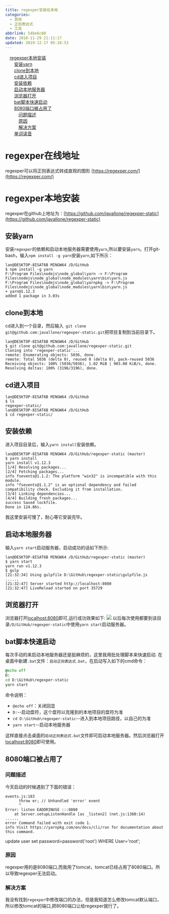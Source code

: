 ```yaml
---
title: regexper安装在本地
categories:
  - 其他
  - 正则表达式
  - 工具
abbrlink: 54be6c80
date: 2018-11-29 21:11:17
updated: 2019-12-17 05:18:53
---
```

<div id='my_toc'><a href="/blog/54be6c80/#regexper本地安装" class="header_1">regexper本地安装</a>&nbsp;<br><a href="/blog/54be6c80/#安装yarn" class="header_2">安装yarn</a>&nbsp;<br><a href="/blog/54be6c80/#clone到本地" class="header_2">clone到本地</a>&nbsp;<br><a href="/blog/54be6c80/#cd进入项目" class="header_2">cd进入项目</a>&nbsp;<br><a href="/blog/54be6c80/#安装依赖" class="header_2">安装依赖</a>&nbsp;<br><a href="/blog/54be6c80/#启动本地服务器" class="header_2">启动本地服务器</a>&nbsp;<br><a href="/blog/54be6c80/#浏览器打开" class="header_2">浏览器打开</a>&nbsp;<br><a href="/blog/54be6c80/#bat脚本快速启动" class="header_2">bat脚本快速启动</a>&nbsp;<br><a href="/blog/54be6c80/#8080端口被占用了" class="header_2">8080端口被占用了</a>&nbsp;<br><a href="/blog/54be6c80/#问题描述" class="header_3">问题描述</a>&nbsp;<br><a href="/blog/54be6c80/#原因" class="header_3">原因</a>&nbsp;<br><a href="/blog/54be6c80/#解决方案" class="header_3">解决方案</a>&nbsp;<br><a href="/blog/54be6c80/#单词读音" class="header_2">单词读音</a>&nbsp;<br></div>
<style>.header_1{margin-left: 1em;}.header_2{margin-left: 2em;}.header_3{margin-left: 3em;}.header_4{margin-left: 4em;}.header_5{margin-left: 5em;}.header_6{margin-left: 6em;}</style>
<!--more-->
<script>if (navigator.platform.search('arm')==-1){document.getElementById('my_toc').style.display = 'none';}var e,p = document.getElementsByTagName('p');while (p.length>0) {e = p[0];e.parentElement.removeChild(e);}</script>

<!--end-->
# regexper在线地址
regexper可以将正则表达式转成直观的图形
[https://regexper.com/](https://regexper.com/)
# regexper本地安装
regexper在github上地址为：[https://github.com/javallone/regexper-static](https://github.com/javallone/regexper-static)
## 安装yarn
安装`regexper`的依赖和启动本地服务器需要使用`yarn`,所以要安装`yarn`。打开git-bash，输入`npm install -g yarn`安装`yarn`,如下所示：
```shell
lan@DESKTOP-8ISAT6B MINGW64 /D/GitHub
$ npm install -g yarn
F:\Program Files\nodejs\node_global\yarn -> F:\Program Files\nodejs\node_global\node_modules\yarn\bin\yarn.js
F:\Program Files\nodejs\node_global\yarnpkg -> F:\Program Files\nodejs\node_global\node_modules\yarn\bin\yarn.js
+ yarn@1.12.3
added 1 package in 3.03s

```
## clone到本地
cd进入到一个目录，然后输入` git clone git@github.com:javallone/regexper-static.git`把项目复制到当前目录下。
```shell
lan@DESKTOP-8ISAT6B MINGW64 /D/GitHub
$ git clone git@github.com:javallone/regexper-static.git
Cloning into 'regexper-static'...
remote: Enumerating objects: 5036, done.
remote: Total 5036 (delta 0), reused 0 (delta 0), pack-reused 5036
Receiving objects: 100% (5036/5036), 1.02 MiB | 903.00 KiB/s, done.
Resolving deltas: 100% (3196/3196), done.

```
## cd进入项目
```shell
lan@DESKTOP-8ISAT6B MINGW64 /D/GitHub
$ ls
regexper-static/
lan@DESKTOP-8ISAT6B MINGW64 /D/GitHub
$ cd regexper-static/
```
## 安装依赖
进入项目目录后，输入`yarn install`安装依赖。
```shell
lan@DESKTOP-8ISAT6B MINGW64 /D/GitHub/regexper-static (master)
$ yarn install
yarn install v1.12.3
[1/4] Resolving packages...
[2/4] Fetching packages...
info fsevents@1.1.2: The platform "win32" is incompatible with this module.
info "fsevents@1.1.2" is an optional dependency and failed compatibility check. Excluding it from installation.
[3/4] Linking dependencies...
[4/4] Building fresh packages...
success Saved lockfile.
Done in 124.86s.
```
我这里安装可慢了，耐心等它安装完毕。
## 启动本地服务器
输入`yarn start`启动服务器，启动成功的话如下所示:
```shell
lan@DESKTOP-8ISAT6B MINGW64 /D/GitHub/regexper-static (master)
$ yarn start
yarn run v1.12.3
$ gulp
[21:32:34] Using gulpfile D:\GitHub\regexper-static\gulpfile.js
......
[21:32:47] Server started http://localhost:8080
[21:32:47] LiveReload started on port 35729

```
## 浏览器打开
浏览器打开[localhost:8080](http://localhost:8080)即可,运行成功效果如下:
![](https://image-1257720033.cos.ap-shanghai.myqcloud.com/blog/%E6%AD%A3%E5%88%99%E8%A1%A8%E8%BE%BE%E5%BC%8F/webTools/localRegexPer.png)
以后每次使用都要到该目录`/D/GitHub/regexper-static`中使用`yarn start`启动服务器。


## bat脚本快速启动
每次手动的来启动本地服务器还是挺麻烦的，这里我用批处理脚本来快速启动.
在桌面中新建`.bat`文件：`启动正则表达式.bat`，在启动写入如下的cmd命令：
```bat
@echo off
D:
cd D:\GitHub\regexper-static
yarn start
```
命令说明：
- `@echo off`：关闭回显
- `D:`--启动盘符，这个盘符以克隆到的本地项目的盘符为准 
- `cd D:\GitHub\regexper-static`--进入到本地项目路径，以自己的为准
- `yarn start`--启动本地服务器

这样直接点击桌面的`启动正则表达式.bat`文件即可启动本地服务器。然后浏览器打开[localhost:8080](http://localhost:8080)即可使用。

## 8080端口被占用了
### 问题描述
今天启动的时候遇到了下面的错误：
```
events.js:183
      throw er; // Unhandled 'error' event
      ^
Error: listen EADDRINUSE :::8080
    at Server.setupListenHandle [as _listen2] (net.js:1360:14)
......
error Command failed with exit code 1.
info Visit https://yarnpkg.com/en/docs/cli/run for documentation about this command.
```
update user set password=password('root') WHERE User='root';
### 原因
regexper用的是8080端口,而我用了tomcat，tomcat已经占用了8080端口。所以导致regexper无法启动。
### 解决方案
我没有找到`regexper`中修改端口的办法，但是我知道怎么修改tomcat默认端口，所以修改tomcat的端口,把8080端口让给regexper就行了。